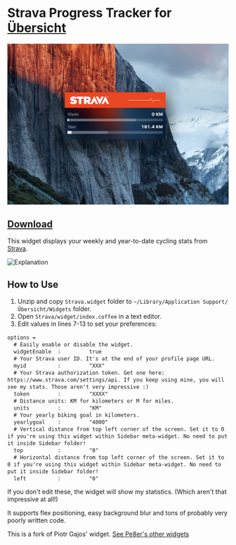 # Strava Progress Tracker for [Übersicht](http://tracesof.net/uebersicht/)

![Screenshot](https://github.com/stvhwrd/Strava.widget/blob/master/screenshot.png)

## [Download](https://github.com/stvhwrd/Strava.widget/raw/master/Strava.widget.zip)

This widget displays your weekly and year-to-date cycling stats from [Strava](https://www.strava.com/).

![Explanation](https://github.com/stvhwrd/Strava.widget/blob/master/instructions.jpg)

## How to Use

1. Unzip and copy `Strava.widget` folder to `~/Library/Application Support/Übersicht/Widgets` folder.
1. Open `Strava/widget/index.coffee` in a text editor.
2. Edit values in lines 7-13 to set your preferences:

```
options =
  # Easily enable or disable the widget.
  widgetEnable  :         true
  # Your Strava user ID. It's at the end of your profile page URL.
  myid          :         "XXX"
  # Your Strava authorization token. Get one here: https://www.strava.com/settings/api. If you keep using mine, you will see my stats. Those aren't very impressive :)
  token         :         "XXXX"
  # Distance units: KM for kilometers or M for miles.
  units         :         "KM"
  # Your yearly biking goal in kilometers.
  yearlygoal    :         "4000"
  # Vertical distance from top left corner of the screen. Set it to 0 if you're using this widget within Sidebar meta-widget. No need to put it inside Sidebar folder!
  top           :         "0"
  # Horizontal distance from top left corner of the screen. Set it to 0 if you're using this widget within Sidebar meta-widget. No need to put it inside Sidebar folder!
  left          :         "0"
```

If you don't edit these, the widget will show my statistics. (Which aren't that impressive at all!)

It supports flex positioning, easy background blur and tons of probably very poorly written code.

This is a fork of Piotr Gajos' widget.  [See Pe8er's other widgets](https://github.com/Pe8er/Ubersicht-Widgets)
